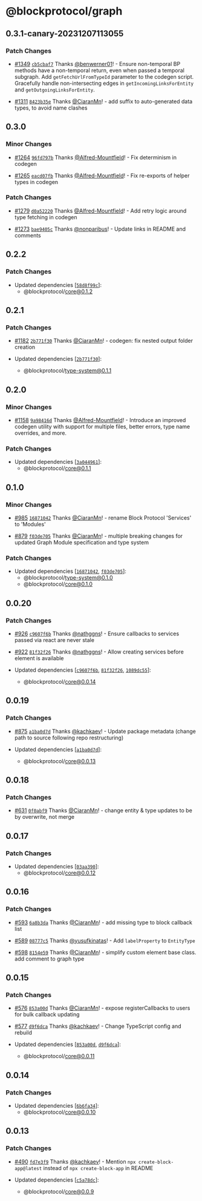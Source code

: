 # @blockprotocol/graph

## 0.3.1-canary-20231207113055

### Patch Changes

- [#1349](https://github.com/blockprotocol/blockprotocol/pull/1349) [`cb5cbaf7`](https://github.com/blockprotocol/blockprotocol/commit/cb5cbaf7dcb5dfb8f03f952dac6e3c54f15d634d) Thanks [@benwerner01](https://github.com/benwerner01)! - Ensure non-temporal BP methods have a non-temporal return, even when passed a temporal subgraph. Add `getFetchUrlFromTypeId` parameter to the codegen script. Gracefully handle non-intersecting edges in `getIncomingLinksForEntity` and `getOutgoingLinksForEntity`.

- [#1311](https://github.com/blockprotocol/blockprotocol/pull/1311) [`8423b35e`](https://github.com/blockprotocol/blockprotocol/commit/8423b35e2dc0cce26ff5aa481c46ebb713aa5317) Thanks [@CiaranMn](https://github.com/CiaranMn)! - add suffix to auto-generated data types, to avoid name clashes

## 0.3.0

### Minor Changes

- [#1264](https://github.com/blockprotocol/blockprotocol/pull/1264) [`96fd797b`](https://github.com/blockprotocol/blockprotocol/commit/96fd797bea62204386ad23514a76a7e9c5a1cbc3) Thanks [@Alfred-Mountfield](https://github.com/Alfred-Mountfield)! - Fix determinism in codegen

- [#1265](https://github.com/blockprotocol/blockprotocol/pull/1265) [`eacd07fb`](https://github.com/blockprotocol/blockprotocol/commit/eacd07fb3009b35e7c30f8be11e3e136651f41c2) Thanks [@Alfred-Mountfield](https://github.com/Alfred-Mountfield)! - Fix re-exports of helper types in codegen

### Patch Changes

- [#1279](https://github.com/blockprotocol/blockprotocol/pull/1279) [`d0a52220`](https://github.com/blockprotocol/blockprotocol/commit/d0a522208bc0765e2d7865d61ec06776420e69ac) Thanks [@Alfred-Mountfield](https://github.com/Alfred-Mountfield)! - Add retry logic around type fetching in codegen

- [#1273](https://github.com/blockprotocol/blockprotocol/pull/1273) [`bae9405c`](https://github.com/blockprotocol/blockprotocol/commit/bae9405c0a7d0f8312b416d845aaa3069dfe61d9) Thanks [@nonparibus](https://github.com/nonparibus)! - Update links in README and comments

## 0.2.2

### Patch Changes

- Updated dependencies [[`58d8f99c`](https://github.com/blockprotocol/blockprotocol/commit/58d8f99c0dac48a857c67d4c5dbda9a01afd108b)]:
  - @blockprotocol/core@0.1.2

## 0.2.1

### Patch Changes

- [#1182](https://github.com/blockprotocol/blockprotocol/pull/1182) [`2b771f30`](https://github.com/blockprotocol/blockprotocol/commit/2b771f30e88ae610a01cb024eab082b8c7bb9a8a) Thanks [@CiaranMn](https://github.com/CiaranMn)! - codegen: fix nested output folder creation

- Updated dependencies [[`2b771f30`](https://github.com/blockprotocol/blockprotocol/commit/2b771f30e88ae610a01cb024eab082b8c7bb9a8a)]:
  - @blockprotocol/type-system@0.1.1

## 0.2.0

### Minor Changes

- [#1158](https://github.com/blockprotocol/blockprotocol/pull/1158) [`9a98416d`](https://github.com/blockprotocol/blockprotocol/commit/9a98416df8756c26037a4559affd421f80f84547) Thanks [@Alfred-Mountfield](https://github.com/Alfred-Mountfield)! - Introduce an improved codegen utility with support for multiple files, better errors, type name overrides, and more.

### Patch Changes

- Updated dependencies [[`3a044961`](https://github.com/blockprotocol/blockprotocol/commit/3a044961ecbbdf8fa427004044e78db16f5b52f2)]:
  - @blockprotocol/core@0.1.1

## 0.1.0

### Minor Changes

- [#985](https://github.com/blockprotocol/blockprotocol/pull/985) [`16871042`](https://github.com/blockprotocol/blockprotocol/commit/168710424e95d3f5f24d15527814a8067ad1e68b) Thanks [@CiaranMn](https://github.com/CiaranMn)! - rename Block Protocol 'Services' to 'Modules'

- [#879](https://github.com/blockprotocol/blockprotocol/pull/879) [`f03de705`](https://github.com/blockprotocol/blockprotocol/commit/f03de705383463f41f72612b7fe38df5589855b3) Thanks [@CiaranMn](https://github.com/CiaranMn)! - multiple breaking changes for updated Graph Module specification and type system

### Patch Changes

- Updated dependencies [[`16871042`](https://github.com/blockprotocol/blockprotocol/commit/168710424e95d3f5f24d15527814a8067ad1e68b), [`f03de705`](https://github.com/blockprotocol/blockprotocol/commit/f03de705383463f41f72612b7fe38df5589855b3)]:
  - @blockprotocol/type-system@0.1.0
  - @blockprotocol/core@0.1.0

## 0.0.20

### Patch Changes

- [#926](https://github.com/blockprotocol/blockprotocol/pull/926) [`c9607f6b`](https://github.com/blockprotocol/blockprotocol/commit/c9607f6b67809f43291a6824ecf49691d061f1f9) Thanks [@nathggns](https://github.com/nathggns)! - Ensure callbacks to services passed via react are never stale

- [#922](https://github.com/blockprotocol/blockprotocol/pull/922) [`81f32f26`](https://github.com/blockprotocol/blockprotocol/commit/81f32f269153ee6e8464ab831827d8e6a42b43a0) Thanks [@nathggns](https://github.com/nathggns)! - Allow creating services before element is available

- Updated dependencies [[`c9607f6b`](https://github.com/blockprotocol/blockprotocol/commit/c9607f6b67809f43291a6824ecf49691d061f1f9), [`81f32f26`](https://github.com/blockprotocol/blockprotocol/commit/81f32f269153ee6e8464ab831827d8e6a42b43a0), [`1089dc55`](https://github.com/blockprotocol/blockprotocol/commit/1089dc558004c26cd07f606542631873e5d0894d)]:
  - @blockprotocol/core@0.0.14

## 0.0.19

### Patch Changes

- [#875](https://github.com/blockprotocol/blockprotocol/pull/875) [`a1ba0d7d`](https://github.com/blockprotocol/blockprotocol/commit/a1ba0d7d17971ee30586a673ce3d4f5bee6e65d1) Thanks [@kachkaev](https://github.com/kachkaev)! - Update package metadata (change path to source following repo restructuring)

- Updated dependencies [[`a1ba0d7d`](https://github.com/blockprotocol/blockprotocol/commit/a1ba0d7d17971ee30586a673ce3d4f5bee6e65d1)]:
  - @blockprotocol/core@0.0.13

## 0.0.18

### Patch Changes

- [#631](https://github.com/blockprotocol/blockprotocol/pull/631) [`0f0abf9`](https://github.com/blockprotocol/blockprotocol/commit/0f0abf905e0b06e27049ade5cf271df127c34bba) Thanks [@CiaranMn](https://github.com/CiaranMn)! - change entity & type updates to be by overwrite, not merge

## 0.0.17

### Patch Changes

- Updated dependencies [[`03aa390`](https://github.com/blockprotocol/blockprotocol/commit/03aa3902540114fd341d48a8d0dfa060d27ee71f)]:
  - @blockprotocol/core@0.0.12

## 0.0.16

### Patch Changes

- [#593](https://github.com/blockprotocol/blockprotocol/pull/593) [`6a8b3da`](https://github.com/blockprotocol/blockprotocol/commit/6a8b3dabd1dd54badfa7612e199d0c5911b28206) Thanks [@CiaranMn](https://github.com/CiaranMn)! - add missing type to block callback list

- [#589](https://github.com/blockprotocol/blockprotocol/pull/589) [`08777c5`](https://github.com/blockprotocol/blockprotocol/commit/08777c5882227db090a912b51b1cb757821ba7c4) Thanks [@yusufkinatas](https://github.com/yusufkinatas)! - Add `labelProperty` to `EntityType`

- [#598](https://github.com/blockprotocol/blockprotocol/pull/598) [`8154e59`](https://github.com/blockprotocol/blockprotocol/commit/8154e59c29de21a2a831f6a0536a6f1ec265d10c) Thanks [@CiaranMn](https://github.com/CiaranMn)! - simplify custom element base class. add comment to graph type

## 0.0.15

### Patch Changes

- [#576](https://github.com/blockprotocol/blockprotocol/pull/576) [`853a00d`](https://github.com/blockprotocol/blockprotocol/commit/853a00df8468b277b8a7f73e2242d686fedc5b3d) Thanks [@CiaranMn](https://github.com/CiaranMn)! - expose registerCallbacks to users for bulk callback updating

- [#577](https://github.com/blockprotocol/blockprotocol/pull/577) [`d9f6dca`](https://github.com/blockprotocol/blockprotocol/commit/d9f6dca9902867fdde9c2ad0ee93ed80889b12bc) Thanks [@kachkaev](https://github.com/kachkaev)! - Change TypeScript config and rebuild

- Updated dependencies [[`853a00d`](https://github.com/blockprotocol/blockprotocol/commit/853a00df8468b277b8a7f73e2242d686fedc5b3d), [`d9f6dca`](https://github.com/blockprotocol/blockprotocol/commit/d9f6dca9902867fdde9c2ad0ee93ed80889b12bc)]:
  - @blockprotocol/core@0.0.11

## 0.0.14

### Patch Changes

- Updated dependencies [[`6b6fa34`](https://github.com/blockprotocol/blockprotocol/commit/6b6fa3475aa2c8d52daa03244d6b8b9babbcc06e)]:
  - @blockprotocol/core@0.0.10

## 0.0.13

### Patch Changes

- [#490](https://github.com/blockprotocol/blockprotocol/pull/490) [`fd7e3f9`](https://github.com/blockprotocol/blockprotocol/commit/fd7e3f9491110034f64f8d690e2410ca388f1620) Thanks [@kachkaev](https://github.com/kachkaev)! - Mention `npx create-block-app@latest` instead of `npx create-block-app` in README

- Updated dependencies [[`c5a78dc`](https://github.com/blockprotocol/blockprotocol/commit/c5a78dc448a374750b677f097d3b7287b86274fc)]:
  - @blockprotocol/core@0.0.9
